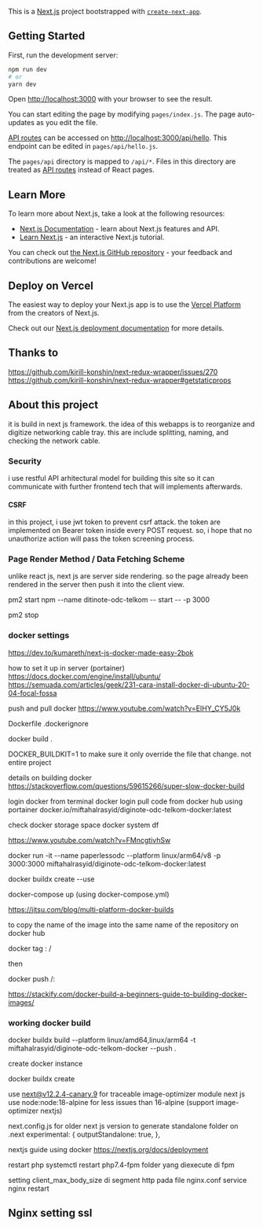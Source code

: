 This is a [Next.js](https://nextjs.org/) project bootstrapped with [`create-next-app`](https://github.com/vercel/next.js/tree/canary/packages/create-next-app).

## Getting Started

First, run the development server:

```bash
npm run dev
# or
yarn dev
```

Open [http://localhost:3000](http://localhost:3000) with your browser to see the result.

You can start editing the page by modifying `pages/index.js`. The page auto-updates as you edit the file.

[API routes](https://nextjs.org/docs/api-routes/introduction) can be accessed on [http://localhost:3000/api/hello](http://localhost:3000/api/hello). This endpoint can be edited in `pages/api/hello.js`.

The `pages/api` directory is mapped to `/api/*`. Files in this directory are treated as [API routes](https://nextjs.org/docs/api-routes/introduction) instead of React pages.

## Learn More

To learn more about Next.js, take a look at the following resources:

- [Next.js Documentation](https://nextjs.org/docs) - learn about Next.js features and API.
- [Learn Next.js](https://nextjs.org/learn) - an interactive Next.js tutorial.

You can check out [the Next.js GitHub repository](https://github.com/vercel/next.js/) - your feedback and contributions are welcome!

## Deploy on Vercel

The easiest way to deploy your Next.js app is to use the [Vercel Platform](https://vercel.com/new?utm_medium=default-template&filter=next.js&utm_source=create-next-app&utm_campaign=create-next-app-readme) from the creators of Next.js.

Check out our [Next.js deployment documentation](https://nextjs.org/docs/deployment) for more details.

## Thanks to 
https://github.com/kirill-konshin/next-redux-wrapper/issues/270
https://github.com/kirill-konshin/next-redux-wrapper#getstaticprops

## About this project

it is build in next js framework.
the idea of this webapps is to reorganize and digitize networking cable tray. this are include splitting, naming, and checking the network cable.

### Security

i use restful API arhitectural model for building this site so it can communicate with further frontend tech that will implements afterwards.

#### CSRF 
in this project, i use jwt token to prevent csrf attack. the token are implemented on Bearer token inside every POST request. so, i hope that no unauthorize action will pass the token screening process.

### Page Render Method / Data Fetching Scheme

unlike react js, next js are server side rendering. so the page already been rendered in the server then push it into the client view.

pm2 start npm --name ditinote-odc-telkom -- start -- -p 3000

pm2 stop

### docker settings
https://dev.to/kumareth/next-js-docker-made-easy-2bok

how to set it up in server (portainer)
https://docs.docker.com/engine/install/ubuntu/
https://semuada.com/articles/geek/231-cara-install-docker-di-ubuntu-20-04-focal-fossa

push and pull docker 
https://www.youtube.com/watch?v=EIHY_CY5J0k

Dockerfile
.dockerignore

docker build . 

DOCKER_BUILDKIT=1
to make sure it only override the file that change. not entire project

details on building docker 
https://stackoverflow.com/questions/59615266/super-slow-docker-build

login docker from terminal
docker login 
pull code from docker hub using portainer
docker.io/miftahalrasyid/diginote-odc-telkom-docker:latest

check docker storage space
docker system df

https://www.youtube.com/watch?v=FMncgtivhSw

docker run -it --name paperlessodc --platform linux/arm64/v8 -p 3000:3000 miftahalrasyid/diginote-odc-telkom-docker:latest

docker buildx create --use

docker-compose up (using docker-compose.yml)


https://jitsu.com/blog/multi-platform-docker-builds

to copy the name of the image into the same name of the repository on docker hub

docker tag <name of current REPOSITORY>:<TAG> <name of the docker username>/<name of the images>

then

docker push <name of the docker username>/<name of the images>:<TAG>

https://stackify.com/docker-build-a-beginners-guide-to-building-docker-images/

### working docker build
docker buildx build --platform linux/amd64,linux/arm64 -t miftahalrasyid/diginote-odc-telkom-docker --push .

create docker instance 

docker buildx create 

use next@v12.2.4-canary.9 for traceable image-optimizer module next js
use node:node:18-alpine for less issues than 16-alpine (support image-optimizer nextjs)

next.config.js for older next js version to generate standalone folder on .next
experimental: {
    outputStandalone: true,
},

nextjs guide using docker 
https://nextjs.org/docs/deployment

restart php 
systemctl restart php7.4-fpm
folder yang diexecute di fpm

setting client_max_body_size di segment http pada file nginx.conf
service nginx restart


## Nginx setting ssl

